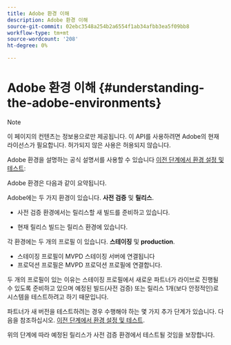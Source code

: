 ```yaml
---
title: Adobe 환경 이해
description: Adobe 환경 이해
source-git-commit: 02ebc3548a254b2a6554f1ab34afbb3ea5f09bb8
workflow-type: tm+mt
source-wordcount: '208'
ht-degree: 0%

---
```


# Adobe 환경 이해 {#understanding-the-adobe-environments}

>[!NOTE]
>
>이 페이지의 컨텐츠는 정보용으로만 제공됩니다. 이 API를 사용하려면 Adobe의 현재 라이선스가 필요합니다. 허가되지 않은 사용은 허용되지 않습니다.

Adobe 환경을 설명하는 공식 설명서를 사용할 수 있습니다 [이전 단계에서 환경 설정 및 테스트](/help/authentication/setting-up-your-environment-and-testing-in-prequal.md):

Adobe 환경은 다음과 같이 요약됩니다.

Adobe에는 두 가지 환경이 있습니다. **사전 검증** 및 **릴리스**.

* 사전 검증 환경에서는 릴리스할 새 빌드를 준비하고 있습니다.

* 현재 릴리스 빌드는 릴리스 환경에 있습니다.

각 환경에는 두 개의 프로필 이 있습니다. **스테이징** 및 **production**.

* 스테이징 프로필이 MVPD 스테이징 서버에 연결됩니다
* 프로덕션 프로필은 MVPD 프로덕션 프로필에 연결합니다.

두 개의 프로필이 있는 이유는 스테이징 프로필에서 새로운 파트너가 라이브로 진행될 수 있도록 준비하고 있으며 예정된 빌드(사전 검증) 또는 릴리스 1개(보다 안정적인)로 시스템을 테스트하려고 하기 때문입니다.

파트너가 새 버전을 테스트하려는 경우 수행해야 하는 몇 가지 추가 단계가 있습니다. 다음을 참조하십시오. [이전 단계에서 환경 설정 및 테스트](/help/authentication/setting-up-your-environment-and-testing-in-prequal.md).

위의 단계에 따라 예정된 릴리스가 사전 검증 환경에서 테스트될 것임을 보장합니다.
